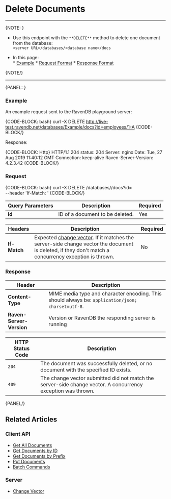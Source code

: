 ﻿# Delete Documents

---

{NOTE: }  

* Use this endpoint with the `**DELETE**` method to delete one document from the database:  
`<server URL>/databases/<database name>/docs`

* In this page:    
      * [Example](../../../client-api/commands/documents/delete#example)
      * [Request Format](../../../client-api/commands/documents/delete#request-format)
      * [Response Format](../../../client-api/commands/documents/delete#response-format)


{NOTE/}  

---

{PANEL: }

### Example

An example request sent to the RavenDB playground server:

{CODE-BLOCK: bash}
curl -X DELETE http://live-test.ravendb.net/databases/Example/docs?id=employees/1-A
{CODE-BLOCK/}

Response:

{CODE-BLOCK: Http}
HTTP/1.1 204
status: 204
Server: nginx
Date: Tue, 27 Aug 2019 11:40:12 GMT
Connection: keep-alive
Raven-Server-Version: 4.2.3.42
{CODE-BLOCK/}

### Request

{CODE-BLOCK: bash}
curl -X DELETE <server URL>/databases/<database name>/docs?id=<document ID> \
--header 'If-Match: <expected change vector>'
{CODE-BLOCK/}

| Query Parameters | Description | Required |
| - | - | - |
| **id** | ID of a document to be deleted. | Yes |

| Headers | Description | Required |
| - | - | - |
| **If-Match** | Expected [change vector](../../../server/clustering/replication/change-vector). If it matches the server-side change vector the document is deleted, if they don't match a concurrency exception is thrown. | No |

### Response

| Header | Description |
| - | - |
| **Content-Type** | MIME media type and character encoding. This should always be: `application/json; charset=utf-8`. |
| **Raven-Server-Version** | Version or RavenDB the responding server is running |

| HTTP Status Code | Description |
| - | - |
| `204` | The document was successfully deleted, or no document with the specified ID exists. |
| `409` | The change vector submitted did not match the server-side change vector. A concurrency exception was thrown. |

{PANEL/}

## Related Articles  

### Client API  

- [Get All Documents](../../../client-api/rest-api/document-commands/get-all-documents)  
- [Get Documents by ID](../../../client-api/rest-api/document-commands/get-documents-by-id)  
- [Get Documents by Prefix](../../../client-api/rest-api/document-commands/get-documents-by-prefix)  
- [Put Documents](../../../client-api/rest-api/document-commands/put-documents)  
- [Batch Commands](../../../client-api/rest-api/document-commands/batch-commands)  

### Server  

- [Change Vector](../../../server/clustering/replication/change-vector)  
